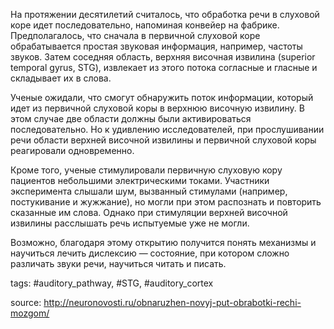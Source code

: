 На протяжении десятилетий считалось, что обработка речи в слуховой коре идет последовательно, напоминая конвейер на фабрике. Предполагалось, что сначала в первичной слуховой коре обрабатывается простая звуковая информация, например, частоты звуков. Затем соседняя область, верхняя височная извилина (superior temporal gyrus, STG), извлекает из этого потока согласные и гласные и складывает их в слова. 

Ученые ожидали,  что смогут обнаружить поток информации, который идет из первичной слуховой коры в верхнюю височную извилину. В этом случае две области должны были активироваться  последовательно.  Но к удивлению исследователей, при прослушивании речи области верхней височной извилины и первичной слуховой коры реагировали одновременно.

Кроме того, ученые стимулировали первичную слуховую кору пациентов небольшими электрическими токами.  Участники эксперимента слышали шум,  вызванный стимулами (например, постукивание и жужжание), но могли при этом распознать и повторить сказанные им слова. Однако при стимуляции верхней височной извилины расслышать речь испытуемые уже не могли.

Возможно, благодаря этому открытию получится понять механизмы и научиться лечить дислексию — состояние, при котором сложно различать звуки речи, научиться читать и писать.

tags: #auditory_pathway, #STG, #auditory_cortex

source: http://neuronovosti.ru/obnaruzhen-novyj-put-obrabotki-rechi-mozgom/